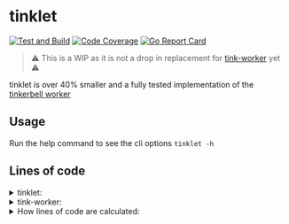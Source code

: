 # tinklet

[![Test and Build](https://github.com/jacobweinstock/tinklet/actions/workflows/ci.yaml/badge.svg)](https://github.com/jacobweinstock/tinklet/actions/workflows/ci.yaml)
[![Code Coverage](https://img.shields.io/endpoint?url=https://gist.githubusercontent.com/jacobweinstock/9d00cc54b39121e62d88ab6e02cec6dd/raw/branch-main.json)](https://gist.github.com/jacobweinstock/9d00cc54b39121e62d88ab6e02cec6dd#file-branch-main-coverage)
[![Go Report Card](https://goreportcard.com/badge/github.com/jacobweinstock/tinklet)](https://goreportcard.com/report/github.com/jacobweinstock/tinklet)

>:warning: This is a WIP as it is not a drop in replacement for [tink-worker](https://docs.tinkerbell.org/services/tink-worker/) yet :warning:

tinklet is over 40% smaller and a fully tested implementation of the [tinkerbell worker](https://docs.tinkerbell.org/services/tink-worker/)

## Usage

Run the help command to see the cli options `tinklet -h`

## Lines of code

<details>
  <summary>tinklet:</summary>

```bash
--------------------------------------------------------------------------------
File                          files          blank        comment           code
--------------------------------------------------------------------------------
./app/controller.go                              9             28            147
./pkg/tink/workflow.go                          13             10             89
./cmd/tinklet.go                                10             10             62
./pkg/container/container.go                     7              6             62
./main.go                                        7              0             34
./pkg/tink/hardware.go                           7              6             30
./app/errors.go                                  5              2             20
./cmd/config.go                                  1              1             12
--------------------------------------------------------------------------------
TOTAL                             8             59             63            456
--------------------------------------------------------------------------------
```

</details>

<details>
  <summary>tink-worker:</summary>

```bash
--------------------------------------------------------------------------
File                    files          blank        comment           code
--------------------------------------------------------------------------
./internal/worker.go                      54              9            436
./cmd/root.go                             30              8            138
./internal/action.go                      16              6             97
./internal/registry.go                    11              6             78
./main.go                                  8              1             23
--------------------------------------------------------------------------
TOTAL                       5            119             30            772
--------------------------------------------------------------------------
```

</details>

<details>
  <summary>How lines of code are calculated:</summary>

```bash
docker run --rm -v "${PWD}":/workdir hhatto/gocloc --exclude-ext=yaml,bash,md,Makefile --by-file $(find . -name "*.go" ! -name "*_test.go" -not -path "./scripts/*" ) 
```

</details>
